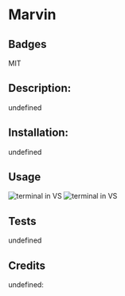 # Marvin
  ## Badges
  MIT
  ## Description: 
  undefined
  ## Installation: 
  undefined
  ## Usage
  ![terminal in VS](../assets/images/undefined)
  ![terminal in VS](../assets/videos/undefined)
  ## Tests
  undefined
  ## Credits 
  undefined: 
